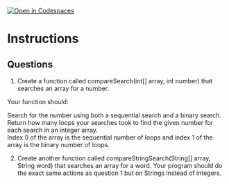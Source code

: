 [![Open in Codespaces](https://classroom.github.com/assets/launch-codespace-2972f46106e565e64193e422d61a12cf1da4916b45550586e14ef0a7c637dd04.svg)](https://classroom.github.com/open-in-codespaces?assignment_repo_id=18766291)
# Instructions  

  ## Questions
  1. Create a function called compareSearch(int[] array, int number) that searches an array for a number.
  
  Your function should:
  
  Search for the number using both a sequential search and a binary search.</br>
  Return how many loops your searches took to find the given number for each search in an integer array.</br>
  Index 0 of the array is the sequential number of loops and index 1 of the array is the binary number of loops.
  
  2. Create another function called compareStringSearch(String[] array, String word) that searches an array for a word.
  Your program should do the exact same actions as question 1 but on Strings instead of integers.
  </br>
